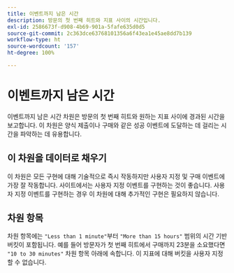 ```yaml
---
title: 이벤트까지 남은 시간
description: 방문의 첫 번째 히트와 지표 사이의 시간입니다.
exl-id: 2586673f-d908-4b69-901a-5fafe635d0d5
source-git-commit: 2c363dce63768101356a6f43ea1e45ae8dd7b139
workflow-type: ht
source-wordcount: '157'
ht-degree: 100%

---
```


# 이벤트까지 남은 시간

이벤트까지 남은 시간 차원은 방문의 첫 번째 히트와 원하는 지표 사이에 경과된 시간을 보고합니다. 이 차원은 양식 제출이나 구매와 같은 성공 이벤트에 도달하는 데 걸리는 시간을 파악하는 데 유용합니다.

## 이 차원을 데이터로 채우기

이 차원은 모든 구현에 대해 기술적으로 즉시 작동하지만 사용자 지정 및 구매 이벤트에 가장 잘 작동합니다. 사이트에서는 사용자 지정 이벤트를 구현하는 것이 좋습니다. 사용자 지정 이벤트를 구현하는 경우 이 차원에 대해 추가적인 구현은 필요하지 않습니다.

## 차원 항목

차원 항목에는 `"Less than 1 minute"`부터 `"More than 15 hours"` 범위의 시간 기반 버킷이 포함됩니다. 예를 들어 방문자가 첫 번째 히트에서 구매까지 23분을 소요했다면 `"10 to 30 minutes"` 차원 항목 아래에 속합니다. 이 지표에 대해 버킷을 사용자 지정할 수 없습니다.
